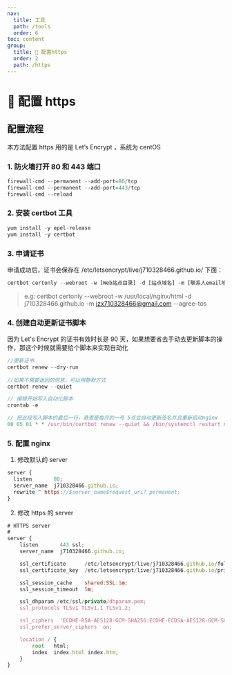 ```yaml
---
nav:
  title: 工具
  path: /tools
  order: 6
toc: content
group:
  title: 💊 配置https
  order: 2
  path: /https
---
```


# 💊 配置 https

## 配置流程

本方法配置 https 用的是 Let’s Encrypt ，系统为 centOS

### 1. 防火墙打开 80 和 443 端口

```js
firewall-cmd --permanent --add-port=80/tcp
firewall-cmd --permanent --add-port=443/tcp
firewall-cmd --reload
```

### 2. 安装 certbot 工具

```js
yum install -y epel-release
yum install -y certbot
```

### 3. 申请证书

申请成功后，证书会保存在 /etc/letsencrypt/live/j710328466.github.io/ 下面：

```js
certbot certonly --webroot -w [Web站点目录] -d [站点域名] -m [联系人email地址] --agree-tos
```

> e.g: certbot certonly --webroot -w /usr/local/nginx/html -d j710328466.github.io -m <jzx710328466@gmail.com> --agree-tos

### 4. 创建自动更新证书脚本

因为 Let's Encrypt 的证书有效时长是 90 天，如果想要省去手动去更新脚本的操作，那这个时候就需要给个脚本来实现自动化

```js
//更新证书
certbot renew --dry-run
 
//如果不需要返回的信息，可以用静默方式
certbot renew --quiet

// 编辑开始写入自动化脚本
crontab -e

// 把这段写入脚本的最后一行，意思是每月的一号 5点会自动更新签名并且重新启动nginx
00 05 01 * * /usr/bin/certbot renew --quiet && /bin/systemctl restart nginx
```

### 5. 配置 nginx

1. 修改默认的 server

```js
server {
  listen       80;
  server_name  j710328466.github.io;
  rewrite ^ https://$server_name$request_uri? permanent;
}
```

2. 修改 https 的 server

```js
# HTTPS server
#
server {
    listen       443 ssl;
    server_name  j710328466.github.io;

    ssl_certificate      /etc/letsencrypt/live/j710328466.github.io/fullchain.pem;
    ssl_certificate_key  /etc/letsencrypt/live/j710328466.github.io/privkey.pem;

    ssl_session_cache    shared:SSL:1m;
    ssl_session_timeout  5m;

    ssl_dhparam /etc/ssl/private/dhparam.pem;
    ssl_protocols TLSv1 TLSv1.1 TLSv1.2;

    ssl_ciphers  'ECDHE-RSA-AES128-GCM-SHA256:ECDHE-ECDSA-AES128-GCM-SHA256:ECDHE-RSA-AES256-GCM-SHA384:ECDHE-ECDSA-AES256-GCM-SHA384:DHE-RSA-AES128-GCM-SHA256:DHE-DSS-AES128-GCM-SHA256:kEDH+AESGCM:ECDHE-RSA-AES128-SHA256:ECDHE-ECDSA-AES128-SHA256:ECDHE-RSA-AES128-SHA:ECDHE-ECDSA-AES128-SHA:ECDHE-RSA-AES256-SHA384:ECDHE-ECDSA-AES256-SHA384:ECDHE-RSA-AES256-SHA:ECDHE-ECDSA-AES256-SHA:DHE-RSA-AES128-SHA256:DHE-RSA-AES128-SHA:DHE-DSS-AES128-SHA256:DHE-RSA-AES256-SHA256:DHE-DSS-AES256-SHA:DHE-RSA-AES256-SHA:AES128-GCM-SHA256:AES256-GCM-SHA384:AES128:AES256:AES:DES-CBC3-SHA:HIGH:!aNULL:!eNULL:!EXPORT:!DES:!RC4:!MD5:!PSK';
    ssl_prefer_server_ciphers  on;

    location / {
        root   html;
        index  index.html index.htm;
    }
}
```

